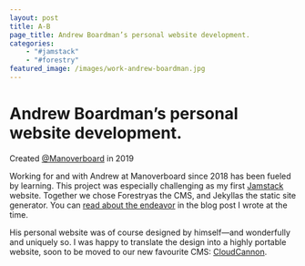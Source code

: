 ```yaml
---
layout: post
title: A-B
page_title: Andrew Boardman’s personal website development.
categories:
    - "#jamstack"
    - "#forestry"
featured_image: /images/work-andrew-boardman.jpg
---
```

# Andrew Boardman’s personal website development.
Created [@Manoverboard](https://manoverboard.com) in 2019

Working for and with Andrew at Manoverboard since 2018 has been fueled by learning.  This project was especially challenging as my first [Jamstack](https://jamstack.org/) website. Together we chose Forestryas the CMS, and Jekyllas the static site generator. You can [read about the endeavor](https://manoverboard.com/blog/jekyll-and-forestry-sitting-in-tree/) in the blog post I wrote at the time.

His personal website was of course designed by himself—and wonderfully and uniquely so. I was happy to translate the design into a highly portable website, soon to be moved to our new favourite CMS: [CloudCannon](https://cloudcannon.com/). 